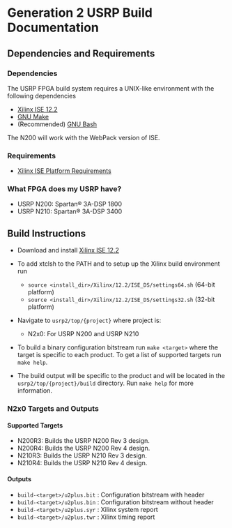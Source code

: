 # Generation 2 USRP Build Documentation

## Dependencies and Requirements

### Dependencies

The USRP FPGA build system requires a UNIX-like environment with the following dependencies

- [Xilinx ISE 12.2](http://www.xilinx.com/support/download/index.html/content/xilinx/en/downloadNav/design-tools/v12_2.html)
- [GNU Make](https://www.gnu.org/software/make/)
- (Recommended) [GNU Bash](https://www.gnu.org/software/bash/)

The N200 will work with the WebPack version of ISE.

### Requirements

- [Xilinx ISE Platform Requirements](http://www.xilinx.com/support/documentation/sw_manuals/xilinx12_2/irn.pdf)

### What FPGA does my USRP have?

- USRP N200: Spartan&reg; 3A-DSP 1800
- USRP N210: Spartan&reg; 3A-DSP 3400

## Build Instructions

- Download and install [Xilinx ISE 12.2](http://www.xilinx.com/support/download/index.html/content/xilinx/en/downloadNav/design-tools/v12_2.html)

- To add xtclsh to the PATH and to setup up the Xilinx build environment run
  + `source <install_dir>/Xilinx/12.2/ISE_DS/settings64.sh` (64-bit platform)
  + `source <install_dir>/Xilinx/12.2/ISE_DS/settings32.sh` (32-bit platform)

- Navigate to `usrp2/top/{project}` where project is:
  + N2x0: For USRP N200 and USRP N210

- To build a binary configuration bitstream run `make <target>`
  where the target is specific to each product. To get a list of supported targets run
  `make help`.

- The build output will be specific to the product and will be located in the
  `usrp2/top/{project}/build` directory. Run `make help` for more information.

### N2x0 Targets and Outputs

#### Supported Targets
- N200R3:  Builds the USRP N200 Rev 3 design.
- N200R4:  Builds the USRP N200 Rev 4 design.
- N210R3:  Builds the USRP N210 Rev 3 design.
- N210R4:  Builds the USRP N210 Rev 4 design.

#### Outputs
- `build-<target>/u2plus.bit` : Configuration bitstream with header
- `build-<target>/u2plus.bin` : Configuration bitstream without header
- `build-<target>/u2plus.syr` : Xilinx system report
- `build-<target>/u2plus.twr` : Xilinx timing report

